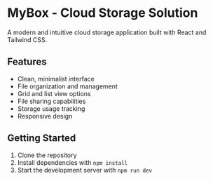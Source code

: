 # MyBox - Cloud Storage Solution

A modern and intuitive cloud storage application built with React and Tailwind CSS.

## Features

- Clean, minimalist interface
- File organization and management
- Grid and list view options
- File sharing capabilities
- Storage usage tracking
- Responsive design

## Getting Started

1. Clone the repository
2. Install dependencies with `npm install`
3. Start the development server with `npm run dev`